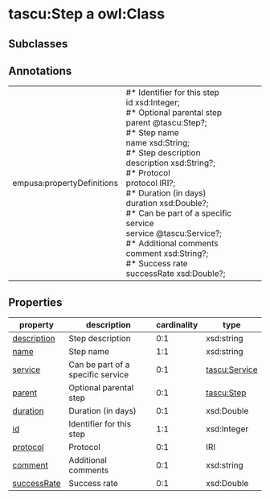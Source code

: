 # tascu:Step a owl:Class

## Subclasses

## Annotations

|||
|-----|-----|
|empusa:propertyDefinitions|#* Identifier for this step<br>id xsd:Integer;<br>#* Optional parental step<br>parent @tascu:Step?;<br>#* Step name<br>name xsd:String;<br>#* Step description<br>description xsd:String?;<br>#* Protocol<br>protocol IRI?;<br>#* Duration (in days)<br>duration xsd:Double?;<br>#* Can be part of a specific service<br>service @tascu:Service?;<br>#* Additional comments<br>comment xsd:String?;<br>#* Success rate<br>successRate xsd:Double?;|

## Properties

|property|description|cardinality|type|
|-----|-----|-----|-----|
|[description](/description)|Step description|0:1|xsd:string|
|[name](/name)|Step name|1:1|xsd:string|
|[service](/service)|Can be part of a specific service|0:1|[tascu:Service](/https://tascu.vtt.fi/Service)|
|[parent](/parent)|Optional parental step|0:1|[tascu:Step](/https://tascu.vtt.fi/Step)|
|[duration](/duration)|Duration (in days)|0:1|xsd:Double|
|[id](/id)|Identifier for this step|1:1|xsd:Integer|
|[protocol](/protocol)|Protocol|0:1|IRI|
|[comment](/comment)|Additional comments|0:1|xsd:string|
|[successRate](/successRate)|Success rate|0:1|xsd:Double|
